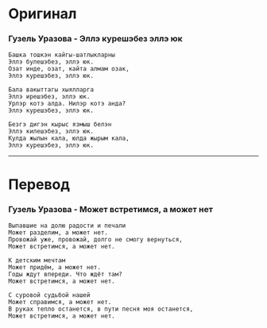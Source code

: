 # Оригинал

### Гузель Уразова - Эллэ курешэбез эллэ юк

```
Башка тошкэн кайгы-шатлыкларны
Эллэ булешэбез, эллэ юк.
Озат инде, озат, кайта алмам озак,
Эллэ курешэбез, эллэ юк.

Бала вакыттагы хыялларга
Эллэ ирешэбез, эллэ юк.
Урлэр котэ алда. Нилэр котэ анда?
Эллэ курешэбез, эллэ юк.

Безгэ дигэн кырыс язмыш белэн
Эллэ килешэбез, эллэ юк.
Кулда жылын кала, юлда жырым кала,
Эллэ курешэбез, эллэ юк.
```

------

# Перевод

### Гузель Уразова - Может встретимся, а может нет

```
Выпавшие на долю радости и печали
Может разделим, а может нет.
Провожай уже, провожай, долго не смогу вернуться,
Может встретимся, а может нет.

К детским мечтам
Может придём, а может нет.
Годы ждут впереди. Что ждёт там?
Может встретимся, а может нет.

С суровой судьбой нашей
Может справимся, а может нет.
В руках тепло останется, в пути песня моя останется,
Может встретимся, а может нет.
```